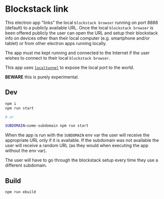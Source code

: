 # Blockstack link

This electron app "links" the local `blockstack browser` running on port 8888 (default) to a publicly available URL. Once the local `blockstack browser` is been offered publicly the user can open the URL and setup their blockstack info on devices other than their local computer (e.g. smartphone and/or tablet) or from other electron apps running locally.

The app must me kept running and connected to the Internet if the user wishes to connect to their local `blockstack browser`.

This app uses [`localtunnel`](https://localtunnel.github.io/www/) to expose the local port to the world.

**BEWARE** this is purely experimental.

## Dev

```sh
npm i
npm run start

# or

SUBDOMAIN=some-subdomain npm run start
```

When the app is run with the `SUBDOMAIN` env var the user will receive the appropriate URL only if it is available. If the subdomain was not available the user will receive a random URL (as they would when executing the app without the env var).

The user will have to go through the blockstack setup every time they use a different subdomain.


## Build

```sh
npm run ebuild
```